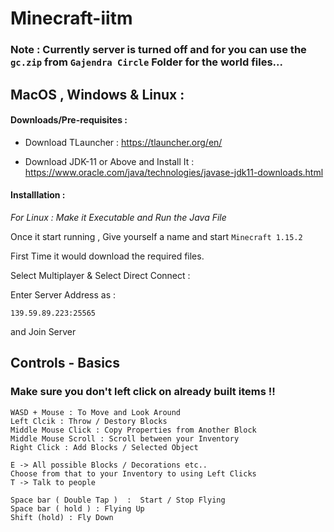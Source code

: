 # Minecraft-iitm

### Note : Currently server is turned off and for you can use the `gc.zip` from `Gajendra Circle` Folder for the world files...


## MacOS , Windows & Linux : 

#### Downloads/Pre-requisites : 

- Download TLauncher : https://tlauncher.org/en/ 

- Download JDK-11 or Above and Install It : https://www.oracle.com/java/technologies/javase-jdk11-downloads.html

#### Installlation :

*For Linux : Make it Executable and Run the Java File*

Once it start running , Give yourself a name and start `Minecraft 1.15.2` 

First Time it would download the required files.

Select Multiplayer & Select Direct Connect : 

Enter Server Address as : 

`139.59.89.223:25565`

and Join Server 

## Controls - Basics

### Make sure you don't left click on already built items !!

```
WASD + Mouse : To Move and Look Around 
Left Clcik : Throw / Destory Blocks
Middle Mouse Click : Copy Properties from Another Block
Middle Mouse Scroll : Scroll between your Inventory 
Right Click : Add Blocks / Selected Object 

E -> All possible Blocks / Decorations etc.. 
Choose from that to your Inventory to using Left Clicks 
T -> Talk to people

Space bar ( Double Tap )  :  Start / Stop Flying 
Space bar ( hold ) : Flying Up 
Shift (hold) : Fly Down
```
